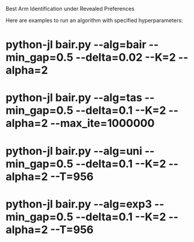 Best Arm Identification under Revealed Preferences

Here are examples to run an algorithm with specified hyperparameters:

# python-jl bair.py --alg=bair --min_gap=0.5 --delta=0.02 --K=2 --alpha=2
# python-jl bair.py --alg=tas --min_gap=0.5 --delta=0.1 --K=2 --alpha=2 --max_ite=1000000
# python-jl bair.py --alg=uni --min_gap=0.5 --delta=0.1 --K=2 --alpha=2 --T=956
# python-jl bair.py --alg=exp3 --min_gap=0.5 --delta=0.1 --K=2 --alpha=2 --T=956

